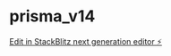 # prisma_v14

[Edit in StackBlitz next generation editor ⚡️](https://stackblitz.com/~/github.com/cujumbu/prisma_v14)